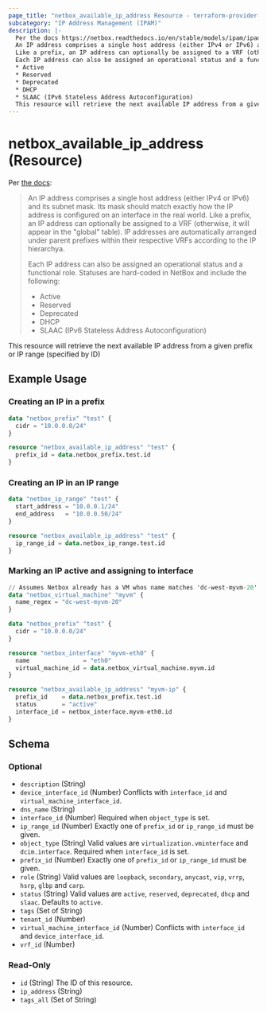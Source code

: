 ```yaml
---
page_title: "netbox_available_ip_address Resource - terraform-provider-netbox"
subcategory: "IP Address Management (IPAM)"
description: |-
  Per the docs https://netbox.readthedocs.io/en/stable/models/ipam/ipaddress/:
  An IP address comprises a single host address (either IPv4 or IPv6) and its subnet mask. Its mask should match exactly how the IP address is configured on an interface in the real world.
  Like a prefix, an IP address can optionally be assigned to a VRF (otherwise, it will appear in the "global" table). IP addresses are automatically arranged under parent prefixes within their respective VRFs according to the IP hierarchya.
  Each IP address can also be assigned an operational status and a functional role. Statuses are hard-coded in NetBox and include the following:
  * Active
  * Reserved
  * Deprecated
  * DHCP
  * SLAAC (IPv6 Stateless Address Autoconfiguration)
  This resource will retrieve the next available IP address from a given prefix or IP range (specified by ID)
---
```


# netbox_available_ip_address (Resource)

Per [the docs](https://netbox.readthedocs.io/en/stable/models/ipam/ipaddress/):

> An IP address comprises a single host address (either IPv4 or IPv6) and its subnet mask. Its mask should match exactly how the IP address is configured on an interface in the real world.
> Like a prefix, an IP address can optionally be assigned to a VRF (otherwise, it will appear in the "global" table). IP addresses are automatically arranged under parent prefixes within their respective VRFs according to the IP hierarchya.
>
> Each IP address can also be assigned an operational status and a functional role. Statuses are hard-coded in NetBox and include the following:
> * Active
> * Reserved
> * Deprecated
> * DHCP
> * SLAAC (IPv6 Stateless Address Autoconfiguration)

This resource will retrieve the next available IP address from a given prefix or IP range (specified by ID)

## Example Usage
### Creating an IP in a prefix
```terraform
data "netbox_prefix" "test" {
  cidr = "10.0.0.0/24"
}

resource "netbox_available_ip_address" "test" {
  prefix_id = data.netbox_prefix.test.id
}
```

### Creating an IP in an IP range
```terraform
data "netbox_ip_range" "test" {
  start_address = "10.0.0.1/24"
  end_address   = "10.0.0.50/24"
}

resource "netbox_available_ip_address" "test" {
  ip_range_id = data.netbox_ip_range.test.id
}
```

### Marking an IP active and assigning to interface
```terraform
// Assumes Netbox already has a VM whos name matches 'dc-west-myvm-20'
data "netbox_virtual_machine" "myvm" {
  name_regex = "dc-west-myvm-20"
}

data "netbox_prefix" "test" {
  cidr = "10.0.0.0/24"
}

resource "netbox_interface" "myvm-eth0" {
  name               = "eth0"
  virtual_machine_id = data.netbox_virtual_machine.myvm.id
}

resource "netbox_available_ip_address" "myvm-ip" {
  prefix_id    = data.netbox_prefix.test.id
  status       = "active"
  interface_id = netbox_interface.myvm-eth0.id
}
```

<!-- schema generated by tfplugindocs -->
## Schema

### Optional

- `description` (String)
- `device_interface_id` (Number) Conflicts with `interface_id` and `virtual_machine_interface_id`.
- `dns_name` (String)
- `interface_id` (Number) Required when `object_type` is set.
- `ip_range_id` (Number) Exactly one of `prefix_id` or `ip_range_id` must be given.
- `object_type` (String) Valid values are `virtualization.vminterface` and `dcim.interface`. Required when `interface_id` is set.
- `prefix_id` (Number) Exactly one of `prefix_id` or `ip_range_id` must be given.
- `role` (String) Valid values are `loopback`, `secondary`, `anycast`, `vip`, `vrrp`, `hsrp`, `glbp` and `carp`.
- `status` (String) Valid values are `active`, `reserved`, `deprecated`, `dhcp` and `slaac`. Defaults to `active`.
- `tags` (Set of String)
- `tenant_id` (Number)
- `virtual_machine_interface_id` (Number) Conflicts with `interface_id` and `device_interface_id`.
- `vrf_id` (Number)

### Read-Only

- `id` (String) The ID of this resource.
- `ip_address` (String)
- `tags_all` (Set of String)


